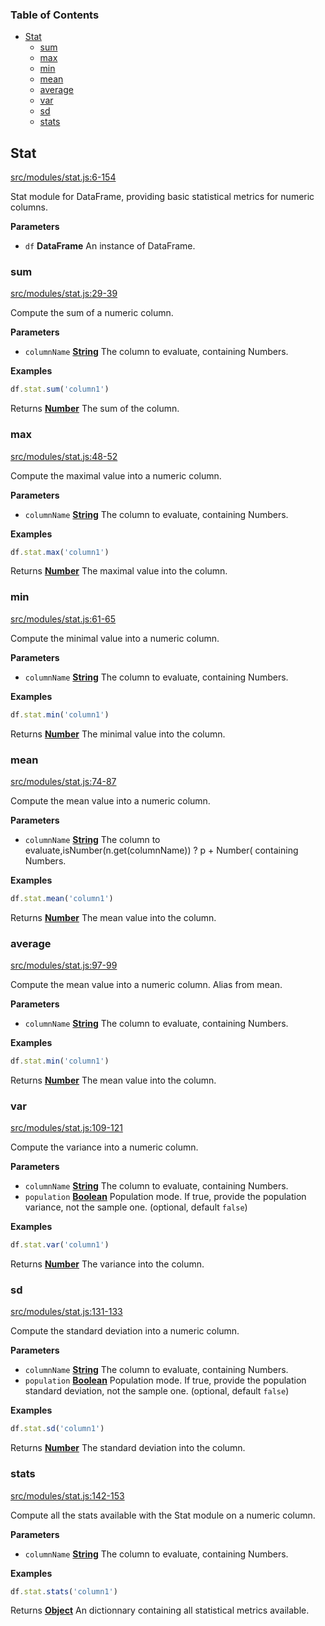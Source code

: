 <!-- Generated by documentation.js. Update this documentation by updating the source code. -->

### Table of Contents

-   [Stat][1]
    -   [sum][2]
    -   [max][3]
    -   [min][4]
    -   [mean][5]
    -   [average][6]
    -   [var][7]
    -   [sd][8]
    -   [stats][9]

## Stat

[src/modules/stat.js:6-154][10]

Stat module for DataFrame, providing basic statistical metrics for numeric columns.

**Parameters**

-   `df` **DataFrame** An instance of DataFrame.

### sum

[src/modules/stat.js:29-39][11]

Compute the sum of a numeric column.

**Parameters**

-   `columnName` **[String][12]** The column to evaluate, containing Numbers.

**Examples**

```javascript
df.stat.sum('column1')
```

Returns **[Number][13]** The sum of the column.

### max

[src/modules/stat.js:48-52][14]

Compute the maximal value into a numeric column.

**Parameters**

-   `columnName` **[String][12]** The column to evaluate, containing Numbers.

**Examples**

```javascript
df.stat.max('column1')
```

Returns **[Number][13]** The maximal value into the column.

### min

[src/modules/stat.js:61-65][15]

Compute the minimal value into a numeric column.

**Parameters**

-   `columnName` **[String][12]** The column to evaluate, containing Numbers.

**Examples**

```javascript
df.stat.min('column1')
```

Returns **[Number][13]** The minimal value into the column.

### mean

[src/modules/stat.js:74-87][16]

Compute the mean value into a numeric column.

**Parameters**

-   `columnName` **[String][12]** The column to evaluate,isNumber(n.get(columnName)) ? p + Number( containing Numbers.

**Examples**

```javascript
df.stat.mean('column1')
```

Returns **[Number][13]** The mean value into the column.

### average

[src/modules/stat.js:97-99][17]

Compute the mean value into a numeric column.
Alias from mean.

**Parameters**

-   `columnName` **[String][12]** The column to evaluate, containing Numbers.

**Examples**

```javascript
df.stat.min('column1')
```

Returns **[Number][13]** The mean value into the column.

### var

[src/modules/stat.js:109-121][18]

Compute the variance into a numeric column.

**Parameters**

-   `columnName` **[String][12]** The column to evaluate, containing Numbers.
-   `population` **[Boolean][19]** Population mode. If true, provide the population variance, not the sample one. (optional, default `false`)

**Examples**

```javascript
df.stat.var('column1')
```

Returns **[Number][13]** The variance into the column.

### sd

[src/modules/stat.js:131-133][20]

Compute the standard deviation into a numeric column.

**Parameters**

-   `columnName` **[String][12]** The column to evaluate, containing Numbers.
-   `population` **[Boolean][19]** Population mode. If true, provide the population standard deviation, not the sample one. (optional, default `false`)

**Examples**

```javascript
df.stat.sd('column1')
```

Returns **[Number][13]** The standard deviation into the column.

### stats

[src/modules/stat.js:142-153][21]

Compute all the stats available with the Stat module on a numeric column.

**Parameters**

-   `columnName` **[String][12]** The column to evaluate, containing Numbers.

**Examples**

```javascript
df.stat.stats('column1')
```

Returns **[Object][22]** An dictionnary containing all statistical metrics available.

[1]: #stat

[2]: #sum

[3]: #max

[4]: #min

[5]: #mean

[6]: #average

[7]: #var

[8]: #sd

[9]: #stats

[10]: https://github.com/Gmousse/dataframe-js/blob/e69bbe4cc329b29b583858b47e8d87f8d390b0bc/src/modules/stat.js#L6-L154 "Source code on GitHub"

[11]: https://github.com/Gmousse/dataframe-js/blob/e69bbe4cc329b29b583858b47e8d87f8d390b0bc/src/modules/stat.js#L29-L39 "Source code on GitHub"

[12]: https://developer.mozilla.org/docs/Web/JavaScript/Reference/Global_Objects/String

[13]: https://developer.mozilla.org/docs/Web/JavaScript/Reference/Global_Objects/Number

[14]: https://github.com/Gmousse/dataframe-js/blob/e69bbe4cc329b29b583858b47e8d87f8d390b0bc/src/modules/stat.js#L48-L52 "Source code on GitHub"

[15]: https://github.com/Gmousse/dataframe-js/blob/e69bbe4cc329b29b583858b47e8d87f8d390b0bc/src/modules/stat.js#L61-L65 "Source code on GitHub"

[16]: https://github.com/Gmousse/dataframe-js/blob/e69bbe4cc329b29b583858b47e8d87f8d390b0bc/src/modules/stat.js#L74-L87 "Source code on GitHub"

[17]: https://github.com/Gmousse/dataframe-js/blob/e69bbe4cc329b29b583858b47e8d87f8d390b0bc/src/modules/stat.js#L97-L99 "Source code on GitHub"

[18]: https://github.com/Gmousse/dataframe-js/blob/e69bbe4cc329b29b583858b47e8d87f8d390b0bc/src/modules/stat.js#L109-L121 "Source code on GitHub"

[19]: https://developer.mozilla.org/docs/Web/JavaScript/Reference/Global_Objects/Boolean

[20]: https://github.com/Gmousse/dataframe-js/blob/e69bbe4cc329b29b583858b47e8d87f8d390b0bc/src/modules/stat.js#L131-L133 "Source code on GitHub"

[21]: https://github.com/Gmousse/dataframe-js/blob/e69bbe4cc329b29b583858b47e8d87f8d390b0bc/src/modules/stat.js#L142-L153 "Source code on GitHub"

[22]: https://developer.mozilla.org/docs/Web/JavaScript/Reference/Global_Objects/Object
